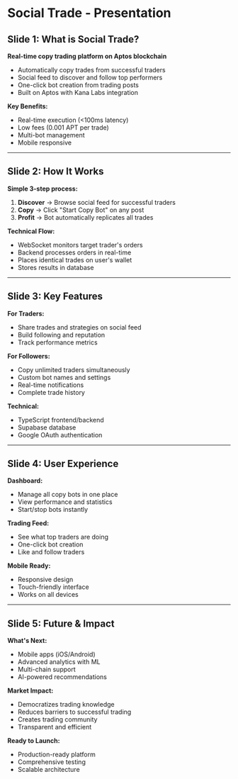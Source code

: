 # Social Trade - Presentation

## Slide 1: What is Social Trade?

**Real-time copy trading platform on Aptos blockchain**

- Automatically copy trades from successful traders
- Social feed to discover and follow top performers
- One-click bot creation from trading posts
- Built on Aptos with Kana Labs integration

**Key Benefits:**

- Real-time execution (<100ms latency)
- Low fees (0.001 APT per trade)
- Multi-bot management
- Mobile responsive

---

## Slide 2: How It Works

**Simple 3-step process:**

1. **Discover** → Browse social feed for successful traders
2. **Copy** → Click "Start Copy Bot" on any post
3. **Profit** → Bot automatically replicates all trades

**Technical Flow:**

- WebSocket monitors target trader's orders
- Backend processes orders in real-time
- Places identical trades on user's wallet
- Stores results in database

---

## Slide 3: Key Features

**For Traders:**

- Share trades and strategies on social feed
- Build following and reputation
- Track performance metrics

**For Followers:**

- Copy unlimited traders simultaneously
- Custom bot names and settings
- Real-time notifications
- Complete trade history

**Technical:**

- TypeScript frontend/backend
- Supabase database
- Google OAuth authentication

---

## Slide 4: User Experience

**Dashboard:**

- Manage all copy bots in one place
- View performance and statistics
- Start/stop bots instantly

**Trading Feed:**

- See what top traders are doing
- One-click bot creation
- Like and follow traders

**Mobile Ready:**

- Responsive design
- Touch-friendly interface
- Works on all devices

---

## Slide 5: Future & Impact

**What's Next:**

- Mobile apps (iOS/Android)
- Advanced analytics with ML
- Multi-chain support
- AI-powered recommendations

**Market Impact:**

- Democratizes trading knowledge
- Reduces barriers to successful trading
- Creates trading community
- Transparent and efficient

**Ready to Launch:**

- Production-ready platform
- Comprehensive testing
- Scalable architecture
